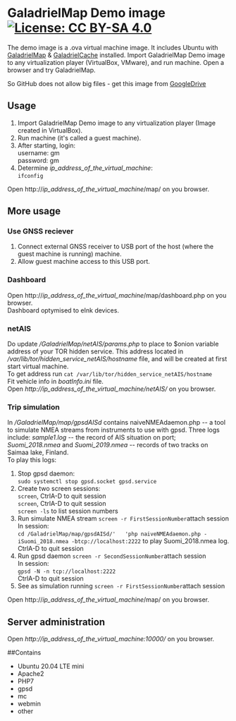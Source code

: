 # GaladrielMap Demo image [![License: CC BY-SA 4.0](https://img.shields.io/badge/License-CC%20BY--SA%204.0-lightgrey.svg)](https://creativecommons.org/licenses/by-sa/4.0/)

The demo image is a .ova virtual machine image. It includes Ubuntu with [GaladrielMap](https://github.com/VladimirKalachikhin/Galadriel-map) & [GaladrielCache](https://github.com/VladimirKalachikhin/Galadriel-cache) installed. Import GaladrielMap Demo image to any virtualization player (VirtualBox, VMware), and run machine. Open a browser and try GaladrielMap.

So GitHub does not allow big files - get this image from [GoogleDrive](https://drive.google.com/file/d/1zcrP-swscdtCANFZk2ZGlFW3MZPUHfeC/view?usp=sharing)  

## Usage
1. Import GaladrielMap Demo image to any virtualization player (Image created in VirtualBox).
2. Run machine (it's called a guest machine).
3. After starting, login:  
username: gm  
password: gm
4. Determine _ip_address_of_the_virtual_machine_:  
`ifconfig`

Open http://_ip_address_of_the_virtual_machine_/map/ on you browser.

## More usage
### Use GNSS reciever
1. Connect external GNSS receiver to USB port of the host (where the guest machine is running) machine.
2. Allow guest machine access to this USB port.

### Dashboard
Open http://_ip_address_of_the_virtual_machine_/map/dashboard.php on you browser.  
Dashboard optymised to eInk devices.

### netAIS
Do update _/GaladrielMap/netAIS/params.php_ to place to $onion variable address of your TOR hidden service. This address located in _/var/lib/tor/hidden_service_netAIS/hostname_ file, and will be created at first start virtual machine.  
To get address run `cat /var/lib/tor/hidden_service_netAIS/hostname`  
Fit vehicle info in _boatInfo.ini_ file.  
Open _http://_ip_address_of_the_virtual_machine_/netAIS/_ on you browser.

### Trip simulation
In _/GaladrielMap/map/gpsdAISd_ contains naiveNMEAdaemon.php -- a tool to simulate NMEA streams from instruments to use with gpsd. Three logs include: _sample1.log_ -- the record of AIS situation on port; _Suomi_2018.nmea_ and _Suomi_2019.nmea_ -- records of two tracks on Saimaa lake, Finland.  
To play this logs:  
1. Stop gpsd daemon:  
`sudo systemctl stop gpsd.socket gpsd.service`
2. Create two screen sessions:   
`screen`, CtrlA-D to quit session  
`screen`, CtrlA-D to quit session  
`screen -ls` to list session numbers 
3. Run simulate NMEA stream
`screen -r FirstSessionNumber`attach session  
In session:  
`cd /GaladrielMap/map/gpsdAISd/'  
'php naiveNMEAdaemon.php -iSuomi_2018.nmea -btcp://localhost:2222` to play Suomi_2018.nmea log.  
CtrlA-D to quit session
4. Run gpsd daemon 
`screen -r SecondSessionNumber`attach session  
In session:  
`gpsd -N -n tcp://localhost:2222`  
CtrlA-D to quit session
5. See as simulation running
`screen -r FirstSessionNumber`attach session

Open http://_ip_address_of_the_virtual_machine_/map/ on you browser.

## Server administration
Open _http://_ip_address_of_the_virtual_machine_:10000/_ on you browser.

##Contains
* Ubuntu 20.04 LTE mini 
* Apache2
* PHP7
* gpsd
* mc
* webmin
* other